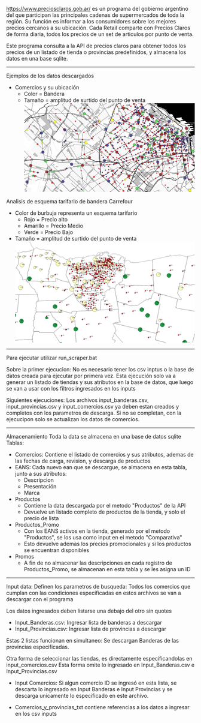 https://www.preciosclaros.gob.ar/ es un programa del gobierno argentino del que participan las principales cadenas de supermercados 
de toda la región. Su función es informar a los consumidores sobre los mejores precios cercanos a su ubicación.
Cada Retail comparte con Precios Claros de forma diaria, todos los precios de un set de articulos por punto de venta.

Este programa consulta a la API de precios claros para obtener todos los precios de un listado de tienda o provincias predefinidos, 
y almacena los datos en una base sqlite. 

--------------------------------------------------------------------------------------------------------------------------------------

Ejemplos de los datos descargados

- Comercios y su ubicación
	- Color = Bandera
	- Tamaño = amplitud de surtido del punto de venta
![testimage](https://github.com/rodram88/precios-claros-scraper/blob/master/images/comercios.PNG?raw=true)

Analisis de esquema tarifario de bandera Carrefour
- Color de burbuja representa un esquema tarifario
	- Rojo = Precio alto
	- Amarillo = Precio Medio
	- Verde = Precio Bajo
- Tamaño = amplitud de surtido del punto de venta
![testimage](https://github.com/rodram88/precios-claros-scraper/blob/master/images/esquema_tarifario_carrefour.png?raw=true)

--------------------------------------------------------------------------------------------------------------------------------------

Para ejecutar utilizar run_scraper.bat

Sobre la primer ejecucion:
	No es necesario tener los csv inptus o la base de datos creada para ejecutar por primera vez.
	Esta ejecución solo va a generar un listado de tiendas y sus atributos en la base de datos, 
	 que luego se van a usar con los filtros ingresados en los inputs

Siguientes ejecuciones:
	Los archivos input_banderas.csv, input_provincias.csv y input_comercios.csv ya 
	deben estan creados y completos con los parametros de descarga.
	Si no se completan, con la ejecucipon solo se actualizan los datos de comercios.

--------------------------------------------------------------------------------------------------------------------------------------

Almacenamiento
Toda la data se almacena en una base de datos sqlite
Tablas:
- Comercios: Contiene el listado de comercios y sus atributos, ademas de las fechas de carga, revision, y descarga de productos
- EANS: Cada nuevo ean que se descargue, se almacena en esta tabla, junto a sus atributos:
	- Descripcion
	- Presentación
	- Marca
- Productos
	- Contiene la data descargada por el metodo "Productos" de la API
	- Devuelve un listado completo de productos de la tienda, y solo el precio de lista
- Productos_Promo
	- Con los EANS activos en la tienda, generado por el metodo "Productos", se los usa como input en el metodo "Comparativa"
	- Esto devuelve ademas los precios promocionales y si los productos se encuentran disponibles
- Promos
	- A fin de no almacenar las descripciones en cada registro de Productos_Promo, se almacenan en esta tabla y se les asigna un ID

--------------------------------------------------------------------------------------------------------------------------------------

Input data: 
Definen los parametros de busqueda: Todos los comercios que cumplan con las condiciones especificadas en estos
archivos se van a descargar con el programa

Los datos ingresados deben listarse una debajo del otro sin quotes

- Input_Banderas.csv: Ingresar lista de banderas a descargar		
- Input_Provincias.csv: Ingresar lista de provincias a descargar

Estas 2 listas funcionan en simultaneo: Se descargan Banderas de las provincias especificadas.

Otra forma de seleccionar las tiendas, es directamente especificandolas en input_comercios.csv
Esta forma omite lo ingresado en Input_Banderas.csv e Input_Provincias.csv
- Input Comercios:
	Si algun comercio ID se ingresó en esta lista, se descarta lo ingresado en Input Banderas e Input Provincias
	 y se descarga unicamente lo especificado en este archivo.

- Comercios_y_provincias_txt contiene referencias a los datos a ingresar en los csv inputs

